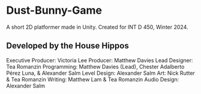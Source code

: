 # Dust-Bunny-Game
A short 2D platformer made in Unity. Created for INT D 450, Winter 2024.

Developed by the House Hippos
---
Executive Producer: Victoria Lee
Producer: Matthew Davies
Lead Designer: Tea Romanzin
Programming: Matthew Davies (Lead), Chester Adalberto Pérez Luna, & Alexander Salm
Level Design: Alexander Salm
Art: Nick Rutter & Tea Romanzin
Writing: Matthew Lam & Tea Romanzin
Audio Design: Alexander Salm
